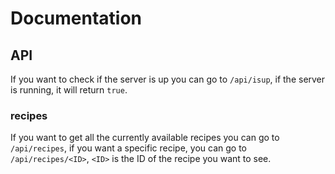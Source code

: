 # Documentation

## API

If you want to check if the server is up you can go to `/api/isup`,
if the server is running, it will return `true`.

### recipes

If you want to get all the currently available recipes you can go to `/api/recipes`,
if you want a specific recipe, you can go to `/api/recipes/<ID>`,
`<ID>` is the ID of the recipe you want to see.
